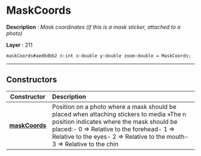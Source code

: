 # MaskCoords

**Description** : *Mask coordinates (if this is a mask sticker, attached to a photo)*

**Layer** : 211

```tl
maskCoords#aed6dbb2 n:int x:double y:double zoom:double = MaskCoords;
```

---

## Constructors

| Constructor | Description |
| :---: | :--- |
| [**maskCoords**](constructor/maskCoords) | Position on a photo where a mask should be placed when attaching stickers to media »The n position indicates where the mask should be placed:- 0 => Relative to the forehead- 1 => Relative to the eyes- 2 => Relative to the mouth- 3 => Relative to the chin |